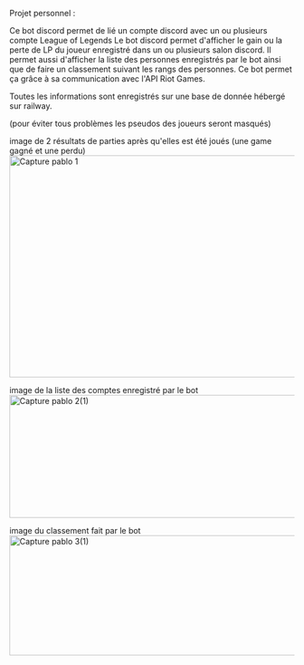 Projet personnel : 

Ce bot discord permet de lié un compte discord avec un ou plusieurs compte League of Legends
Le bot discord permet d'afficher le gain ou la perte de LP du joueur enregistré dans un ou plusieurs salon discord.
Il permet aussi d'afficher la liste des personnes enregistrés par le bot ainsi que de faire un classement suivant les rangs des personnes.
Ce bot permet ça grâce à sa communication avec l'API Riot Games.

Toutes les informations sont enregistrés sur une base de donnée hébergé sur railway.

(pour éviter tous problèmes les pseudos des joueurs seront masqués)

image de 2 résultats de parties après qu'elles est été joués (une game gagné et une perdu)
<img width="566" height="392" alt="Capture pablo 1 " src="https://github.com/user-attachments/assets/e3985281-a0d8-4ad5-b3c2-31b57d1f51c2" />

image de la liste des comptes enregistré par le bot 
<img width="764" height="217" alt="Capture pablo 2(1) " src="https://github.com/user-attachments/assets/0b37ffc3-0f61-472e-8b22-3004d01f8cf1" />

image du classement fait par le bot 
<img width="606" height="212" alt="Capture pablo 3(1) " src="https://github.com/user-attachments/assets/6df4a465-0b17-45ae-91b7-503b6a1320de" />

